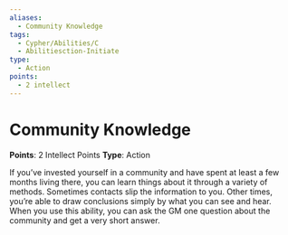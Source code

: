 ```yaml
---
aliases:
  - Community Knowledge
tags:
  - Cypher/Abilities/C
  - Abilitiesction-Initiate
type:
  - Action
points:
  - 2 intellect
---
```


# Community Knowledge

**Points**: 2 Intellect Points
**Type**: Action

If you’ve invested yourself in a community and have spent at least a few months living there, you can learn things about it through a variety of methods. Sometimes contacts slip the information to you. Other times, you’re able to draw conclusions simply by what you can see and hear. When you use this ability, you can ask the GM one question about the community and get a very short answer.
